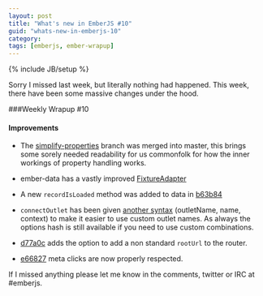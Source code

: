 ```yaml
---
layout: post
title: "What's new in EmberJS #10"
guid: "whats-new-in-emberjs-10"
category:
tags: [emberjs, ember-wrapup]
---
```

{% include JB/setup %}

Sorry I missed last week, but literally nothing had happened.
This week, there have been some massive changes under the hood.

###Weekly Wrapup #10

#### Improvements

* The [simplify-properties](https://github.com/emberjs/ember.js/tree/simplify-properties) branch was merged into master, this brings some sorely needed readability for us commonfolk for how the inner workings of property handling works.

* ember-data has a vastly improved [FixtureAdapter](https://github.com/emberjs/data/commit/0e81ecfc071a9e1703ad7ad3de00aca66265b4b7)

* A new `recordIsLoaded` method was added to data in [b63b84](https://github.com/emberjs/data/commit/b63b84b07d203e4467df034a1c19c37de20648a2)

* `connectOutlet` has been given [another syntax](https://github.com/emberjs/ember.js/commit/809746b05cc7fc3c278596a60dfbcb3e8b384348) (outletName, name, context) to make it easier to use custom outlet names. As always the options hash is still available if you need to use custom combinations.

* [d77a0c](https://github.com/emberjs/ember.js/commit/d77a0cf69de505104290874fedc1224b8a77b53c) adds the option to add a non standard `rootUrl` to the router.

* [e66827](https://github.com/wagenet/ember.js/commit/e668276a3aab382e145c3bc7afd059a9a6438534) meta clicks are now properly respected.

If I missed anything please let me know in the comments, twitter or IRC at #emberjs.